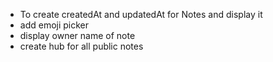 - To create createdAt and updatedAt for Notes and display it
- add emoji picker
- display owner name of note
- create hub for all public notes
